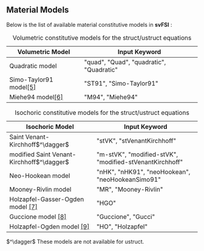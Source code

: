 ## Material Models ##

Below is the list of available material constitutive models in **svFSI** :

<table class="table table-bordered">
  <caption>Volumetric constitutive models for the struct/ustruct equations</caption>
  <thead>
  <tr>
    <th>Volumetric Model</th>
    <th>Input Keyword</th>
  </tr>
  </thead>
  <tr>
    <td>Quadratic model</td>
    <td> "quad", "Quad", "quadratic", "Quadratic" </td>
  </tr>
  <tr>
    <td>Simo-Taylor91 model<a href="#ref-5">[5]</a></td>
    <td>"ST91", "Simo-Taylor91"</td>
  </tr>
  <tr>
    <td>Miehe94 model<a href="#ref-6">[6]</a></td>
    <td>"M94", "Miehe94"</td>
  </tr>
</table>

<table class="table table-bordered">
  <caption>Isochoric constitutive models for the struct/ustruct equations</caption>
  <thead>
  <tr>
    <th>Isochoric Model</th>
    <th>Input Keyword</th>
  </tr>
  </thead>
    <tr>
      <td>Saint Venant-Kirchhoff$^\dagger$ </td>
      <td>"stVK", "stVenantKirchhoff" </td>
    </tr>
    <tr>
      <td>modified Saint Venant-Kirchhoff$^\dagger$</td>
      <td>"m-stVK", "modified-stVK",  "modified-stVenantKirchhoff" </td>
    </tr>
    <tr>
      <td>Neo-Hookean model </td>
      <td>"nHK", "nHK91", "neoHookean", "neoHookeanSimo91" </td>
    </tr>
    <tr>
      <td>Mooney-Rivlin model </td>
      <td>"MR", "Mooney-Rivlin" </td>
    </tr>
    <tr>
      <td>Holzapfel-Gasser-Ogden model <a href="#ref-7">[7]</a> </td>
      <td> "HGO" </td>
    </tr>
    <tr>
      <td>Guccione model <a href="#ref-8">[8]</a> </td>
      <td> "Guccione", "Gucci" </td>
    </tr>
    <tr>
      <td>Holzapfel-Ogden model <a href="#ref-9">[9]</a></td>
      <td> "HO", "Holzapfel" </td>
    </tr>
</table>
$^\dagger$ These models are not available for ustruct.

